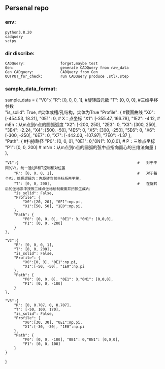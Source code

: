 ## Persenal repo

### env:

    python3.8.20
    cadquery
    scipy
    

### dir discribe:

    CADQuery:                forget,maybe test
    Gen:                     generate CADQuery from raw_data
    Gen_CADquery:            CADQuery from Gen
    OUTPUT_for_check:        run CADQuery produce .stl/.step
    


### sample_data_format:

sample_data = {
    "V0":{
        "R": [0, 0, 0, 1],                      #旋转四元数
        "T": [0, 0, 0],                         #三维平移参数   
        "is_solid": True,                       #实体或槽/孔结构，实体为True
        "Profile": {                            #截面曲线
            "X0": [-454.53, 18.21], "0E1": 0,                   #   X：点坐标
            "X1": [-355.47, 166.79], "1E2": -4.12,              #   mEn：从m点到n点的圆弧弧度
            "X2": [-200, 250], "2E3": 0,
            "X3": [300, 250], "3E4": -2.24,
            "X4": [500, -50], "4E5": 0,
            "X5": [300, -250], "5E6": 0,
            "X6": [-300, -250], "6E7": 0,
            "X7": [-442.03, -107.97], "7E0": -1.37
        },        
        "Path": {                               #扫掠路径
            "P0": [0, 0, 0], "0E1": 0,"0N1": [0,0,0],           #   P：三维点坐标
            "P1": [0, 0, 200]                                   #   mNn：从m点到n点的圆弧的弦中点指向圆心的三维法向量
        }        
    },
    
    "V1":{                                                      #   对于不同的Vi，统一通过R和T控制相对位置
        "R": [0, 0, 0, 1],                                      #   对于每个Vi，处理逻辑为：先旋转当前坐标系再平移，
        "T": [0, 0, 200],                                       #   在旋转后的坐标系中按照二维点坐标绘制截面并扫掠生成Vi
        "is_solid": False,
        "Profile": {
            "X0":[20, 20], "0E1":np.pi,
            "X1":[50, 50], "1E0":np.pi, 
        },
        "Path": {
            "P0": [0, 0, 0], "0E1": 0,"0N1": [0,0,0],
            "P1": [0, 0, -200]
        }
    },
    
    "V2":{
        "R": [0, 0, 0, 1],
        "T": [0, 0, 200],
        "is_solid": False,
        "Profile": {
            "X0":[0, 0], "0E1":np.pi,
            "X1":[-50, -50], "1E0":np.pi
        },
        "Path": {
            "P0": [0, 0, 0], "0E1": 0,"0N1": [0,0,0],
            "P1": [0, 0, -100]
        }
    },
    
    "V3":{
        "R": [0, 0.707, 0, 0.707],
        "T": [-50, 100, 170],
        "is_solid": False,
        "Profile": {
            "X0":[30, 30], "0E1":np.pi,
            "X1":[-30, -30], "1E0":np.pi
        },
        "Path": {
            "P0": [0, 0, -100], "0E1": 0,"0N1": [0,0,0],
            "P1": [0, 0, 100]
        }        
    }
}

